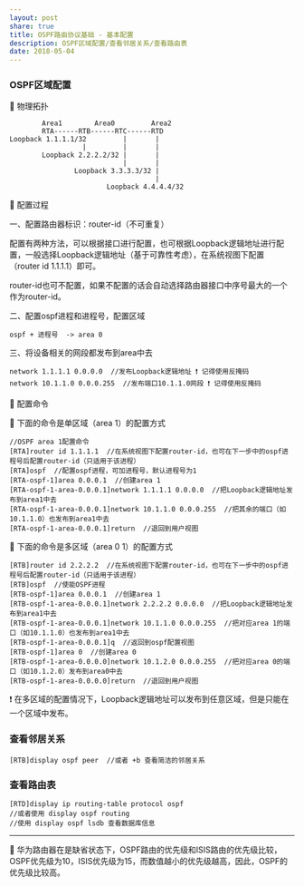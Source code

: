 ```yaml
---
layout: post
share: true
title: OSPF路由协议基础 - 基本配置
description: OSPF区域配置/查看邻居关系/查看路由表
date: 2018-05-04
---
```


### OSPF区域配置

🔨 物理拓扑

```
        Area1        Area0         Area2
        RTA------RTB------RTC------RTD
Loopback 1.1.1.1/32         |       |
                  |         |       |
        Loopback 2.2.2.2/32 |       |
                            |       |
                Loopback 3.3.3.3/32 |
                                    |
                        Loopback 4.4.4.4/32
```

🔨 配置过程

一、配置路由器标识：router-id（不可重复）

配置有两种方法，可以根据接口进行配置，也可根据Loopback逻辑地址进行配置，一般选择Loopback逻辑地址（基于可靠性考虑），在系统视图下配置（router id 1.1.1.1）即可。

router-id也可不配置，如果不配置的话会自动选择路由器接口中序号最大的一个作为router-id。

二、配置ospf进程和进程号，配置区域

```
ospf + 进程号  -> area 0
```

三、将设备相关的网段都发布到area中去

```
network 1.1.1.1 0.0.0.0  //发布Loopback逻辑地址 ❗ 记得使用反掩码  
network 10.1.1.0 0.0.0.255  //发布端口10.1.1.0网段 ❗ 记得使用反掩码
```

🔨 配置命令

📌 下面的命令是单区域（area 1）的配置方式

```
//OSPF area 1配置命令
[RTA]router id 1.1.1.1  //在系统视图下配置router-id，也可在下一步中的ospf进程号后配置router-id（只适用于该进程）
[RTA]ospf  //配置ospf进程，可加进程号，默认进程号为1
[RTA-ospf-1]area 0.0.0.1  //创建area 1
[RTA-ospf-1-area-0.0.0.1]network 1.1.1.1 0.0.0.0  //把Loopback逻辑地址发布到area1中去
[RTA-ospf-1-area-0.0.0.1]network 10.1.1.0 0.0.0.255  //把其余的端口（如10.1.1.0）也发布到area1中去
[RTA-ospf-1-area-0.0.0.1]return  //退回到用户视图
```

📌 下面的命令是多区域（area 0 1）的配置方式

```
[RTB]router id 2.2.2.2  //在系统视图下配置router-id，也可在下一步中的ospf进程号后配置router-id（只适用于该进程）
[RTB]ospf  //使能OSPF进程
[RTB-ospf-1]area 0.0.0.1  //创建area 1
[RTB-ospf-1-area-0.0.0.1]network 2.2.2.2 0.0.0.0  //把Loopback逻辑地址发布到area1中去
[RTB-ospf-1-area-0.0.0.1]network 10.1.1.0 0.0.0.255  //把对应area 1的端口（如10.1.1.0）也发布到area1中去
[RTB-ospf-1-area-0.0.0.1]q  //返回到ospf配置视图
[RTB-ospf-1]area 0  //创建area 0
[RTB-ospf-1-area-0.0.0.0]network 10.1.2.0 0.0.0.255  //把对应area 0的端口（如10.1.2.0）发布到area0中去
[RTB-ospf-1-area-0.0.0.0]return  //退回到用户视图
```

❗ 在多区域的配置情况下，Loopback逻辑地址可以发布到任意区域，但是只能在一个区域中发布。

### 查看邻居关系

```
[RTB]display ospf peer  //或者 +b 查看简洁的邻居关系
```

### 查看路由表

```
[RTD]display ip routing-table protocol ospf  
//或者使用 display ospf routing 
//使用 display ospf lsdb 查看数据库信息
```

---

📌 华为路由器在是缺省状态下，OSPF路由的优先级和ISIS路由的优先级比较，OSPF优先级为10，ISIS优先级为15，而数值越小的优先级越高，因此，OSPF的优先级比较高。